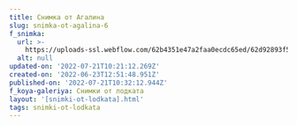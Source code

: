 ```yaml
---
title: Снимка от Агалина
slug: snimka-ot-agalina-6
f_snimka:
  url: >-
    https://uploads-ssl.webflow.com/62b4351e47a2faa0ecdc65ed/62d92893f55455da9c46f0e1_62d9163a790d47bd7781e14e_62b461dd70c5b8fb0a6dbd83_IMG_20190830_194124.jpg
  alt: null
updated-on: '2022-07-21T10:21:12.269Z'
created-on: '2022-06-23T12:51:48.951Z'
published-on: '2022-07-21T10:32:12.944Z'
f_koya-galeriya: Снимки от лодката
layout: '[snimki-ot-lodkata].html'
tags: snimki-ot-lodkata
---
```



